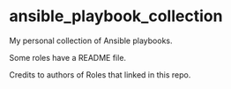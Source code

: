 # ansible_playbook_collection
My personal collection of Ansible playbooks. 

Some roles have a README file.

Credits to authors of Roles that linked in this repo.
